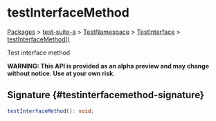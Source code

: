 # testInterfaceMethod

[Packages](/) &gt; [test-suite-a](/test-suite-a/) &gt; [TestNamespace](/test-suite-a/testnamespace-namespace/) &gt; [TestInterface](/test-suite-a/testnamespace-namespace/testinterface-interface/) &gt; [testInterfaceMethod()](/test-suite-a/testnamespace-namespace/testinterface-interface/testinterfacemethod-methodsignature)

Test interface method

**WARNING: This API is provided as an alpha preview and may change without notice. Use at your own risk.**

## Signature {#testinterfacemethod-signature}

```typescript
testInterfaceMethod(): void;
```
